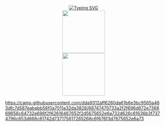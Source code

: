 <div align="center";> <a href="https://git.io/typing-svg"><img src="https://readme-typing-svg.demolab.com?font=Fira+Code&pause=1000&color=B940F7&width=435&lines=++++++++++++++**************Welcome*************" alt="Typing SVG" /></a> </div>


<div align="center"> <img height="137px" src="https://github-readme-stats.vercel.app/api/top-langs/?username=jet-isnt-haha&layout=compact" /> </div>


<div align="center"> <img height="137px" src="https://github-readme-stats.vercel.app/api?username=jet-isnt-haha&hide_title=true&hide_border=true&show_icons=trueline_height=21&text_color=000&icon_color=000&bg_color=0,ea6161,ffc64d,fffc4d,52fa5a&theme=graywhite" /> </div>

https://camo.githubusercontent.com/dda9312aff6260da61b6e3bc9565a463dfc7d587eabebb56f0a7011a32da3828/68747470733a2f2f696d672e736869656c64732e696f2f62616467652f2d5675652e6a732d626c61636b3f7374796c653d666c61742d737175617265266c6f676f3d7675652e6a73
